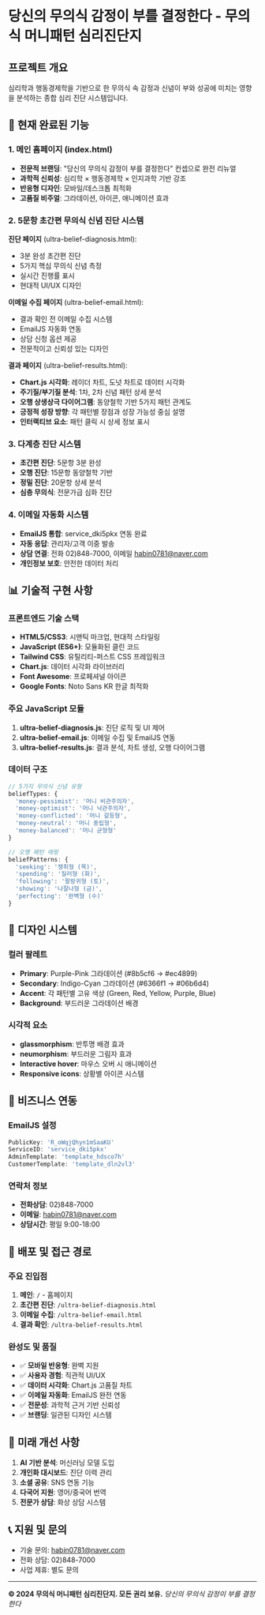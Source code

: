 # 당신의 무의식 감정이 부를 결정한다 - 무의식 머니패턴 심리진단지

## 프로젝트 개요
심리학과 행동경제학을 기반으로 한 무의식 속 감정과 신념이 부와 성공에 미치는 영향을 분석하는 종합 심리 진단 시스템입니다.

## 🎯 현재 완료된 기능

### 1. 메인 홈페이지 (index.html)
- **전문적 브랜딩**: "당신의 무의식 감정이 부를 결정한다" 컨셉으로 완전 리뉴얼
- **과학적 신뢰성**: 심리학 × 행동경제학 × 인지과학 기반 강조
- **반응형 디자인**: 모바일/데스크톱 최적화
- **고품질 비주얼**: 그라데이션, 아이콘, 애니메이션 효과

### 2. 5문항 초간편 무의식 신념 진단 시스템
**진단 페이지** (ultra-belief-diagnosis.html):
- 3분 완성 초간편 진단
- 5가지 핵심 무의식 신념 측정
- 실시간 진행률 표시
- 현대적 UI/UX 디자인

**이메일 수집 페이지** (ultra-belief-email.html):
- 결과 확인 전 이메일 수집 시스템
- EmailJS 자동화 연동
- 상담 신청 옵션 제공
- 전문적이고 신뢰성 있는 디자인

**결과 페이지** (ultra-belief-results.html):
- **Chart.js 시각화**: 레이더 차트, 도넛 차트로 데이터 시각화
- **주기질/부기질 분석**: 1차, 2차 신념 패턴 상세 분석
- **오행 상생상극 다이어그램**: 동양철학 기반 5가지 패턴 관계도
- **긍정적 성장 방향**: 각 패턴별 장점과 성장 가능성 중심 설명
- **인터랙티브 요소**: 패턴 클릭 시 상세 정보 표시

### 3. 다계층 진단 시스템
- **초간편 진단**: 5문항 3분 완성
- **오행 진단**: 15문항 동양철학 기반
- **정밀 진단**: 20문항 상세 분석
- **심층 무의식**: 전문가급 심화 진단

### 4. 이메일 자동화 시스템
- **EmailJS 통합**: service_dki5pkx 연동 완료
- **자동 응답**: 관리자/고객 이중 발송
- **상담 연결**: 전화 02)848-7000, 이메일 habin0781@naver.com
- **개인정보 보호**: 안전한 데이터 처리

## 📊 기술적 구현 사항

### 프론트엔드 기술 스택
- **HTML5/CSS3**: 시맨틱 마크업, 현대적 스타일링
- **JavaScript (ES6+)**: 모듈화된 클린 코드
- **Tailwind CSS**: 유틸리티-퍼스트 CSS 프레임워크
- **Chart.js**: 데이터 시각화 라이브러리
- **Font Awesome**: 프로페셔널 아이콘
- **Google Fonts**: Noto Sans KR 한글 최적화

### 주요 JavaScript 모듈
1. **ultra-belief-diagnosis.js**: 진단 로직 및 UI 제어
2. **ultra-belief-email.js**: 이메일 수집 및 EmailJS 연동
3. **ultra-belief-results.js**: 결과 분석, 차트 생성, 오행 다이어그램

### 데이터 구조
```javascript
// 5가지 무의식 신념 유형
beliefTypes: {
  'money-pessimist': '머니 비관주의자',
  'money-optimist': '머니 낙관주의자', 
  'money-conflicted': '머니 갈등형',
  'money-neutral': '머니 중립형',
  'money-balanced': '머니 균형형'
}

// 오행 패턴 매핑
beliefPatterns: {
  'seeking': '쟁취형 (목)',
  'spending': '질러형 (화)',
  'following': '팔랑귀형 (토)',
  'showing': '나잘나형 (금)',
  'perfecting': '완벽형 (수)'
}
```

## 🎨 디자인 시스템

### 컬러 팔레트
- **Primary**: Purple-Pink 그라데이션 (#8b5cf6 → #ec4899)
- **Secondary**: Indigo-Cyan 그라데이션 (#6366f1 → #06b6d4)
- **Accent**: 각 패턴별 고유 색상 (Green, Red, Yellow, Purple, Blue)
- **Background**: 부드러운 그라데이션 배경

### 시각적 요소
- **glassmorphism**: 반투명 배경 효과
- **neumorphism**: 부드러운 그림자 효과
- **Interactive hover**: 마우스 오버 시 애니메이션
- **Responsive icons**: 상황별 아이콘 시스템

## 📧 비즈니스 연동

### EmailJS 설정
```javascript
PublicKey: 'R_oWqjQhyn1mSaaKU'
ServiceID: 'service_dki5pkx'
AdminTemplate: 'template_hdsco7h'
CustomerTemplate: 'template_dln2vl3'
```

### 연락처 정보
- **전화상담**: 02)848-7000
- **이메일**: habin0781@naver.com
- **상담시간**: 평일 9:00-18:00

## 🚀 배포 및 접근 경로

### 주요 진입점
1. **메인**: `/` - 홈페이지
2. **초간편 진단**: `/ultra-belief-diagnosis.html`
3. **이메일 수집**: `/ultra-belief-email.html`
4. **결과 확인**: `/ultra-belief-results.html`

### 완성도 및 품질
- ✅ **모바일 반응형**: 완벽 지원
- ✅ **사용자 경험**: 직관적 UI/UX
- ✅ **데이터 시각화**: Chart.js 고품질 차트
- ✅ **이메일 자동화**: EmailJS 완전 연동
- ✅ **전문성**: 과학적 근거 기반 신뢰성
- ✅ **브랜딩**: 일관된 디자인 시스템

## 🔮 미래 개선 사항
1. **AI 기반 분석**: 머신러닝 모델 도입
2. **개인화 대시보드**: 진단 이력 관리
3. **소셜 공유**: SNS 연동 기능
4. **다국어 지원**: 영어/중국어 번역
5. **전문가 상담**: 화상 상담 시스템

## 📞 지원 및 문의
- 기술 문의: habin0781@naver.com
- 전화 상담: 02)848-7000
- 사업 제휴: 별도 문의

---

**© 2024 무의식 머니패턴 심리진단지. 모든 권리 보유.**
*당신의 무의식 감정이 부를 결정한다*